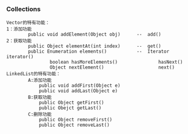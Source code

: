 ### Collections
    
    Vector的特有功能：
    1：添加功能
            public void addElement(Object obj)		--	add()
    2：获取功能
            public Object elementAt(int index)		--  get()
            public Enumeration elements()			--	Iterator iterator()
                    boolean hasMoreElements()				hasNext()
                    Object nextElement()					next()
    LinkedList的特有功能：
    		A:添加功能
    			public void addFirst(Object e)
    			public void addLast(Object e)
    		B:获取功能
    			public Object getFirst()
    			public Obejct getLast()
    		C:删除功能
    			public Object removeFirst()
    			public Object removeLast()